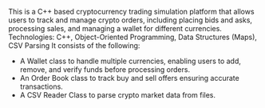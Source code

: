 This is a C++ based cryptocurrency trading simulation platform that allows users to track and manage crypto orders, including placing bids and asks, processing sales, and managing a wallet for different currencies.
Technologies: C++, Object-Oriented Programming, Data Structures (Maps), CSV Parsing
It consists of the following:
- A Wallet class to handle multiple currencies, enabling users to add, remove, and verify funds before processing orders.
- An Order Book class to track buy and sell offers ensuring accurate transactions.
- A CSV Reader Class to parse crypto market data from files.
